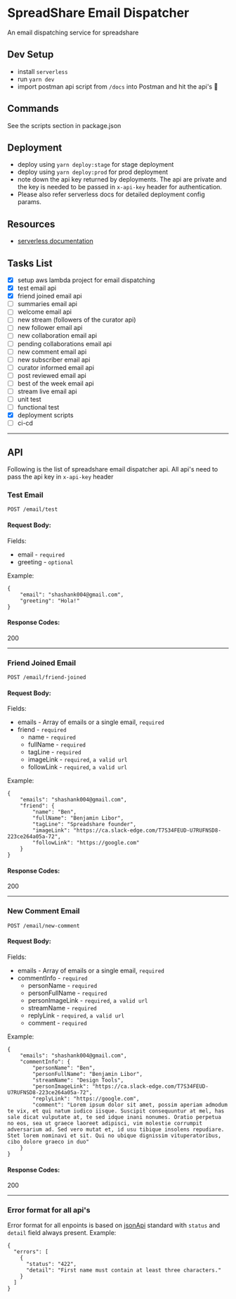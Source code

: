 # SpreadShare Email Dispatcher
An email dispatching service for spreadshare

## Dev Setup
* install `serverless`
* run `yarn dev`
* import postman api script from `/docs` into Postman and hit the api's 🍻

## Commands
See the scripts section in package.json

## Deployment
* deploy using `yarn deploy:stage` for stage deployment
* deploy using `yarn deploy:prod` for prod deployment 
* note down the api key returned by deployments. The api are private and the key is needed to be passed in `x-api-key` header for authentication.
* Please also refer serverless docs for detailed deployment config params.

## Resources
* [serverless documentation](https://serverless.com/)

## Tasks List
* [x] setup aws lambda project for email dispatching
* [x] test email api
* [x] friend joined email api
* [ ] summaries email api
* [ ] welcome email api
* [ ] new stream (followers of the curator api)
* [ ] new follower email api
* [ ] new collaboration email api
* [ ] pending collaborations email api
* [ ] new comment email api
* [ ] new subscriber email api
* [ ] curator informed email api
* [ ] post reviewed email api
* [ ] best of the week email api
* [ ] stream live email api
* [ ] unit test 
* [ ] functional test
* [x] deployment scripts
* [ ] ci-cd

--------------------------------------

## API
Following is the list of spreadshare email dispatcher api. All api's need to pass the api key in `x-api-key` header


### Test Email
`POST /email/test`

#### Request Body:

Fields:

* email - `required`
* greeting - `optional`

Example:
```
{
	"email": "shashank004@gmail.com",
	"greeting": "Hola!"
}
```

#### Response Codes:
200

-----------

### Friend Joined Email
`POST /email/friend-joined`

#### Request Body:

Fields:

* emails - Array of emails or a single email, `required`
* friend - `required`
    * name - `required`
    * fullName - `required`
    * tagLine - `required`
    * imageLink - `required`, `a valid url`
    * followLink - `required`, `a valid url`

Example:
```
{
	"emails": "shashank004@gmail.com",
	"friend": {
		"name": "Ben",
		"fullName": "Benjamin Libor",
		"tagLine": "Spreadshare founder",
		"imageLink": "https://ca.slack-edge.com/T7S34FEUD-U7RUFNSD8-223ce264a05a-72",
		"followLink": "https://google.com"
	}
}
```

#### Response Codes:
200

-----------

### New Comment Email
`POST /email/new-comment`

#### Request Body:

Fields:

* emails - Array of emails or a single email, `required`
* commentInfo - `required`
    * personName - `required`
    * personFullName - `required`
    * personImageLink - `required`, `a valid url`
    * streamName - `required`
    * replyLink - `required`, `a valid url`
    * comment - `required`

Example:
```
{
	"emails": "shashank004@gmail.com",
	"commentInfo": {
		"personName": "Ben",
		"personFullName": "Benjamin Libor",
		"streamName": "Design Tools",
		"personImageLink": "https://ca.slack-edge.com/T7S34FEUD-U7RUFNSD8-223ce264a05a-72",
		"replyLink": "https://google.com",
		"comment": "Lorem ipsum dolor sit amet, possim aperiam admodum te vix, et qui natum iudico iisque. Suscipit consequuntur at mel, has sale dicat vulputate at, te sed idque inani nonumes. Oratio perpetua no eos, sea ut graece laoreet adipisci, vim molestie corrumpit adversarium ad. Sed vero mutat et, id usu tibique insolens repudiare. Stet lorem nominavi et sit. Qui no ubique dignissim vituperatoribus, cibo dolore graeco in duo"
	}
}
```

#### Response Codes:
200

-----------

### Error format for all api's
Error format for all enpoints is based on [jsonApi](http://jsonapi.org/examples/#error-objects-basics) standard with `status` and `detail` field always present.
Example:
```
{
  "errors": [
    {
      "status": "422",
      "detail": "First name must contain at least three characters."
    }
  ]
}
```